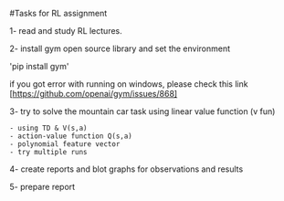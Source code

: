 #Tasks for RL assignment

1- read and study RL lectures.

2- install gym open source library and set the environment 

'pip install gym'

if you got error with running on windows, please check this link [https://github.com/openai/gym/issues/868]

3- try to solve the mountain car task using linear value function (v fun)

	- using TD & V(s,a)
	- action-value function Q(s,a)
	- polynomial feature vector
	- try multiple runs 

4- create reports and blot graphs for observations and results

5- prepare report
